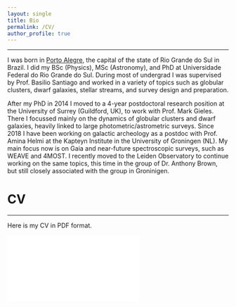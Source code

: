 ```yaml
---
layout: single
title: Bio
permalink: /CV/
author_profile: true
---
```


---
I was born in [Porto Alegre](https://en.wikipedia.org/wiki/Porto_Alegre), the
capital of the state of Rio Grande do Sul in Brazil. I did my BSc (Physics), MSc
(Astronomy), and PhD at Universidade Federal do Rio Grande do Sul. During most
of undergrad I was supervised by Prof. Basilio Santiago and worked in a variety
of topics such as globular clusters, dwarf galaxies, stellar streams, and survey
design and preparation.  

After my PhD in 2014 I moved to a 4-year postdoctoral research position at the
University of Surrey (Guildford, UK), to work with Prof. Mark Gieles. There I
focussed mainly on the dynamics of globular clusters and dwarf galaxies, heavily
linked to large photometric/astrometric surveys.  Since 2018 I have been working
on galactic archeology as a postdoc with Prof.  Amina Helmi at the Kapteyn
Institute in the University of Groningen (NL). My main focus now is on Gaia and
near-future spectroscopic surveys, such as WEAVE and 4MOST. I recently moved to
the Leiden Observatory to continue working on the same topics, this time in the
group of Dr. Anthony Brown, but still closely associated with the group in Groninigen. 



CV
======
---

Here is my CV in PDF format. 

<embed src="/assets/files/CV.pdf" type="application/pdf" />
